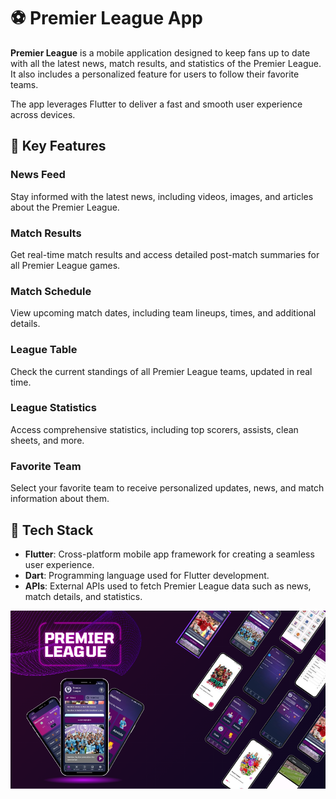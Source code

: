 # ⚽ Premier League App

**Premier League** is a mobile application designed to keep fans up to date with all the latest news, match results, and statistics of the Premier League. It also includes a personalized feature for users to follow their favorite teams.

The app leverages Flutter to deliver a fast and smooth user experience across devices.

## 🌟 Key Features

### News Feed
Stay informed with the latest news, including videos, images, and articles about the Premier League.

### Match Results
Get real-time match results and access detailed post-match summaries for all Premier League games.

### Match Schedule
View upcoming match dates, including team lineups, times, and additional details.

### League Table
Check the current standings of all Premier League teams, updated in real time.

### League Statistics
Access comprehensive statistics, including top scorers, assists, clean sheets, and more.

### Favorite Team
Select your favorite team to receive personalized updates, news, and match information about them.

## 🔧 Tech Stack

- **Flutter**: Cross-platform mobile app framework for creating a seamless user experience.
- **Dart**: Programming language used for Flutter development.
- **APIs**: External APIs used to fetch Premier League data such as news, match details, and statistics.

![poster](./PL.png)
